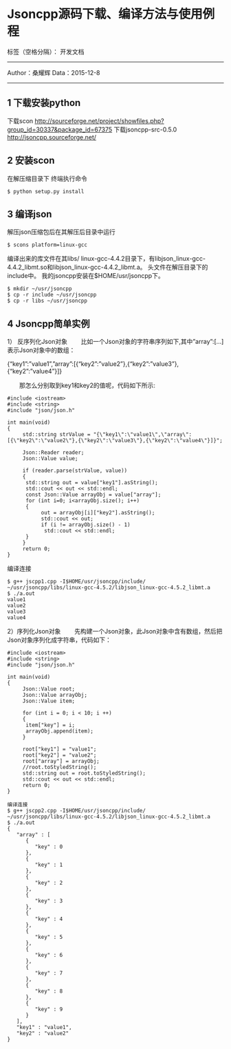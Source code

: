﻿# Jsoncpp源码下载、编译方法与使用例程

标签（空格分隔）： 开发文档

---

Author：桑耀辉
Data：2015-12-8

---

## 1 下载安装python 
下载scon 
http://sourceforge.net/project/showfiles.php?group_id=30337&package_id=67375
下载jsoncpp-src-0.5.0 
http://jsoncpp.sourceforge.net/

## 2 安装scon 
在解压缩目录下 终端执行命令 
```
$ python setup.py install
```

## 3 编译json 　
解压json压缩包后在其解压后目录中运行 
```
$ scons platform=linux-gcc
```

编译出来的库文件在其libs/ linux-gcc-4.4.2目录下，有libjson_linux-gcc-4.4.2_libmt.so和libjson_linux-gcc-4.4.2_libmt.a。
头文件在解压目录下的include中。
我的jsoncpp安装在$HOME/usr/jsoncpp下。
```
$ mkdir ~/usr/jsoncpp
$ cp -r include ~/usr/jsoncpp
$ cp -r libs ~/usr/jsoncpp
```

## 4 Jsoncpp简单实例

1） 反序列化Json对象
　　比如一个Json对象的字符串序列如下,其中”array”:[...]表示Json对象中的数组：

{“key1”:”value1”,”array”:[{“key2”:”value2”},{“key2”:”value3”},{“key2”:”value4”}]}

　　那怎么分别取到key1和key2的值呢，代码如下所示:
```
#include <iostream>
#include <string>
#include "json/json.h"
 
int main(void)
{
     std::string strValue = "{\"key1\":\"value1\",\"array\":[{\"key2\":\"value2\"},{\"key2\":\"value3\"},{\"key2\":\"value4\"}]}";
 
     Json::Reader reader;
     Json::Value value;
 
     if (reader.parse(strValue, value))
     {
      std::string out = value["key1"].asString();
      std::cout << out << std::endl;
      const Json::Value arrayObj = value["array"];
      for (int i=0; i<arrayObj.size(); i++)
      {
           out = arrayObj[i]["key2"].asString();
           std::cout << out;
           if (i != arrayObj.size() - 1)
            std::cout << std::endl;
      }
     }
     return 0;
}
```

编译连接

```
$ g++ jscpp1.cpp -I$HOME/usr/jsoncpp/include/ ~/usr/jsoncpp/libs/linux-gcc-4.5.2/libjson_linux-gcc-4.5.2_libmt.a
$ ./a.out
value1
value2
value3
value4
```

2）序列化Json对象
　　先构建一个Json对象，此Json对象中含有数组，然后把Json对象序列化成字符串，代码如下：
```
#include <iostream>
#include <string>
#include "json/json.h"
 
int main(void)
{
     Json::Value root;
     Json::Value arrayObj;
     Json::Value item;
 
     for (int i = 0; i < 10; i ++)
     {
      item["key"] = i;
      arrayObj.append(item);
     }
 
     root["key1"] = "value1";
     root["key2"] = "value2";
     root["array"] = arrayObj;
     //root.toStyledString();
     std::string out = root.toStyledString();
     std::cout << out << std::endl;
     return 0;
}

编译连接
$ g++ jscpp2.cpp -I$HOME/usr/jsoncpp/include/ ~/usr/jsoncpp/libs/linux-gcc-4.5.2/libjson_linux-gcc-4.5.2_libmt.a
$ ./a.out
{
   "array" : [
      {
         "key" : 0
      },
      {
         "key" : 1
      },
      {
         "key" : 2
      },
      {
         "key" : 3
      },
      {
         "key" : 4
      },
      {
         "key" : 5
      },
      {
         "key" : 6
      },
      {
         "key" : 7
      },
      {
         "key" : 8
      },
      {
         "key" : 9
      }
   ],
   "key1" : "value1",
   "key2" : "value2"
}
```




